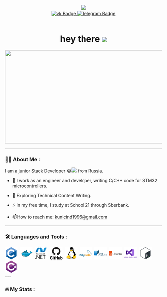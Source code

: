 
<div id="header" align="center">
  <img src="https://media.giphy.com/media/M9gbBd9nbDrOTu1Mqx/giphy.gif" width="100"/>
</div>
<div id="badges" align="center">
  
  <a href="https://vk.com/id299114176">
    <img src="https://img.shields.io/badge/%D0%9C%D0%BE%D0%B9%20Vk-blue?logo=VK&logoColor=White&style=for-the-badge" alt="vk Badge"/>
    
  </a>
  <a href="https://t.me/seabassc">
    <img src="https://img.shields.io/badge/my_Telegramm-blue?logo=telegram&logoColor=White&style=for-the-badge" alt="Telegram Badge"/>
  </a>
</div>
<div id="count" align="center">
  <img src="https://komarev.com/ghpvc/?username=your-github-DmitriyKunitsin&style=flat-square&color=blue" alt=""/>
</div>
<h1 align="center">
  hey there
  <img src="https://media.giphy.com/media/hvRJCLFzcasrR4ia7z/giphy.gif" width="30px"/>
</h1>

<div align="center">
  <img src="https://media.giphy.com/media/dWesBcTLavkZuG35MI/giphy.gif" width="600" height="300"/>
</div>

---
### :man_technologist: About Me :

I am a junior Stack Developer :joy:<img src="https://media.giphy.com/media/WUlplcMpOCEmTGBtBW/giphy.gif" width="30"> from Russia.
- :telescope: I work as an engineer and developer, writing C/C++ code for STM32 microcontrollers.

- :seedling: Exploring Technical Content Writing.

- :zap: In my free time, I study at School 21 through Sberbank.

- :mailbox:How to reach me: kunicind1996@gmail.com
---
### :hammer_and_wrench: Languages and Tools :

<div>
  <img src="https://github.com/devicons/devicon/blob/master/icons/c/c-original.svg" title="C" alt="C" width="40" height="40"/>&nbsp;
 <img src="https://github.com/devicons/devicon/blob/master/icons/docker/docker-original.svg" title="Docker" alt="Docker" width="40" height="40"/>&nbsp;
  <img src="https://github.com/devicons/devicon/blob/master/icons/dot-net/dot-net-original-wordmark.svg" title="dot-net" alt="dot-net" width="40" height="40"/>&nbsp;
  <img src="https://github.com/devicons/devicon/blob/master/icons/github/github-original-wordmark.svg" title="Git" alt="Git" width="40" height="40"/>&nbsp;
  <img src="https://github.com/devicons/devicon/blob/master/icons/linux/linux-original.svg" title="Linux" alt="Linux" width="40" height="40"/>&nbsp;
  <img src="https://github.com/devicons/devicon/blob/master/icons/mysql/mysql-original-wordmark.svg" title="MySQL" alt="MySQL" width="40" height="40"/>&nbsp;
  <img src="https://github.com/devicons/devicon/blob/master/icons/sqlite/sqlite-original-wordmark.svg" title="SQlite" alt="SQlite" width="40" height="40"/>&nbsp;
  <img src="https://github.com/devicons/devicon/blob/master/icons/ubuntu/ubuntu-original-wordmark.svg" title="Ubuntu" alt="Ubuntu" width="40" height="40"/>&nbsp;
   <img src="https://github.com/devicons/devicon/blob/master/icons/visualstudio/visualstudio-original-wordmark.svg" title="VSCode_And_VS_Studia" alt="VSCode_And_VS_Studia" width="40" height="40"/>&nbsp;
  <img src="https://github.com/devicons/devicon/blob/master/icons/bash/bash-original.svg" title="Bash" alt="Bash" width="40" height="40"/>&nbsp;
  <img src="https://github.com/devicons/devicon/blob/master/icons/csharp/csharp-original.svg" title="C#" alt="C#" width="40" height="40"/>&nbsp;
</div>
---

### :fire: My Stats :

<!--
**DmitriyKunitsin/DmitriyKunitsin** is a ✨ _special_ ✨ repository because its `README.md` (this file) appears on your GitHub profile.

Here are some ideas to get you started:

- 🔭 I’m currently working on ...
- 🌱 I’m currently learning ...
- 👯 I’m looking to collaborate on ...
- 🤔 I’m looking for help with ...
- 💬 Ask me about ...
- 📫 How to reach me: ...
- 😄 Pronouns: ...
- ⚡ Fun fact: ...
-->
